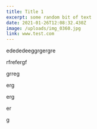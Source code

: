 ```yaml
---
title: Title 1
excerpt: some random bit of text
date: 2021-01-26T12:08:32.430Z
image: /uploads/img_0360.jpg
link: www.test.com
---
```

edededeeggrgergre



rfrefergf

grreg

erg

erg

er

g